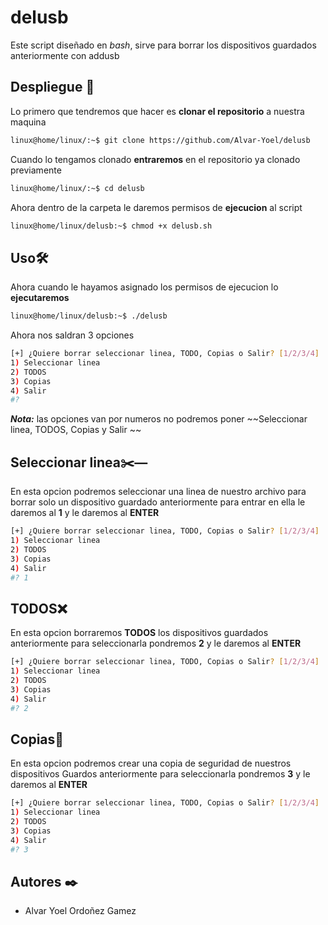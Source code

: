# delusb
Este script diseñado en *bash*, sirve para borrar los dispositivos guardados anteriormente con addusb

## Despliegue 🔧
Lo primero que tendremos que hacer es **clonar el repositorio** a nuestra maquina

```bash 
linux@home/linux/:~$ git clone https://github.com/Alvar-Yoel/delusb
```

Cuando lo tengamos clonado **entraremos** en el repositorio ya clonado previamente

```bash
linux@home/linux/:~$ cd delusb
```

Ahora dentro de la carpeta le daremos permisos de **ejecucion** al script

```bash 
linux@home/linux/delusb:~$ chmod +x delusb.sh
```

## Uso🛠️
Ahora cuando le hayamos asignado los permisos de ejecucion lo **ejecutaremos**
```bash
linux@home/linux/delusb:~$ ./delusb
```

Ahora nos saldran 3 opciones
```bash
[+] ¿Quiere borrar seleccionar linea, TODO, Copias o Salir? [1/2/3/4]
1) Seleccionar linea
2) TODOS
3) Copias
4) Salir
#?
```
***Nota:*** las opciones van por numeros no podremos poner ~~Seleccionar linea, TODOS, Copias y Salir ~~

## Seleccionar linea✂️―
En esta opcion podremos seleccionar una linea de nuestro archivo para borrar solo un dispositivo guardado anteriormente para entrar en ella le daremos al **1** y le daremos al **ENTER**
```bash
[+] ¿Quiere borrar seleccionar linea, TODO, Copias o Salir? [1/2/3/4]
1) Seleccionar linea
2) TODOS
3) Copias
4) Salir
#? 1
```

## TODOS❌
En esta opcion borraremos **TODOS** los dispositivos guardados anteriormente para seleccionarla pondremos **2** y le daremos al **ENTER**
```bash
[+] ¿Quiere borrar seleccionar linea, TODO, Copias o Salir? [1/2/3/4]
1) Seleccionar linea
2) TODOS
3) Copias
4) Salir
#? 2
```

## Copias📄
En esta opcion podremos crear una copia de seguridad de nuestros dispositivos Guardos anteriormente para seleccionarla pondremos **3** y le daremos al **ENTER**
```bash
[+] ¿Quiere borrar seleccionar linea, TODO, Copias o Salir? [1/2/3/4]
1) Seleccionar linea
2) TODOS
3) Copias
4) Salir
#? 3
```

## Autores ✒️
- Alvar Yoel Ordoñez Gamez
